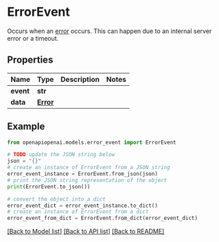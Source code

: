 # ErrorEvent

Occurs when an [error](/docs/guides/error-codes/api-errors) occurs. This can happen due to an internal server error or a timeout.

## Properties

Name | Type | Description | Notes
------------ | ------------- | ------------- | -------------
**event** | **str** |  | 
**data** | [**Error**](Error.md) |  | 

## Example

```python
from openapiopenai.models.error_event import ErrorEvent

# TODO update the JSON string below
json = "{}"
# create an instance of ErrorEvent from a JSON string
error_event_instance = ErrorEvent.from_json(json)
# print the JSON string representation of the object
print(ErrorEvent.to_json())

# convert the object into a dict
error_event_dict = error_event_instance.to_dict()
# create an instance of ErrorEvent from a dict
error_event_from_dict = ErrorEvent.from_dict(error_event_dict)
```
[[Back to Model list]](../README.md#documentation-for-models) [[Back to API list]](../README.md#documentation-for-api-endpoints) [[Back to README]](../README.md)


